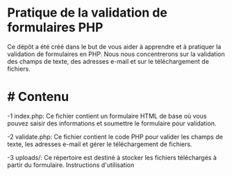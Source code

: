 # Pratique de la validation de formulaires PHP

Ce dépôt a été créé dans le but de vous aider à apprendre et à pratiquer la validation de formulaires en PHP. Nous nous concentrerons sur la validation des champs de texte, des adresses e-mail et sur le téléchargement de fichiers.

# # Contenu 

-1 index.php: Ce fichier contient un formulaire HTML de base où vous pouvez saisir des informations et soumettre le formulaire pour validation.

-2 validate.php: Ce fichier contient le code PHP pour valider les champs de texte, les adresses e-mail et gérer le téléchargement de fichiers.

-3 uploads/: Ce répertoire est destiné à stocker les fichiers téléchargés à partir du formulaire.
Instructions d'utilisation
